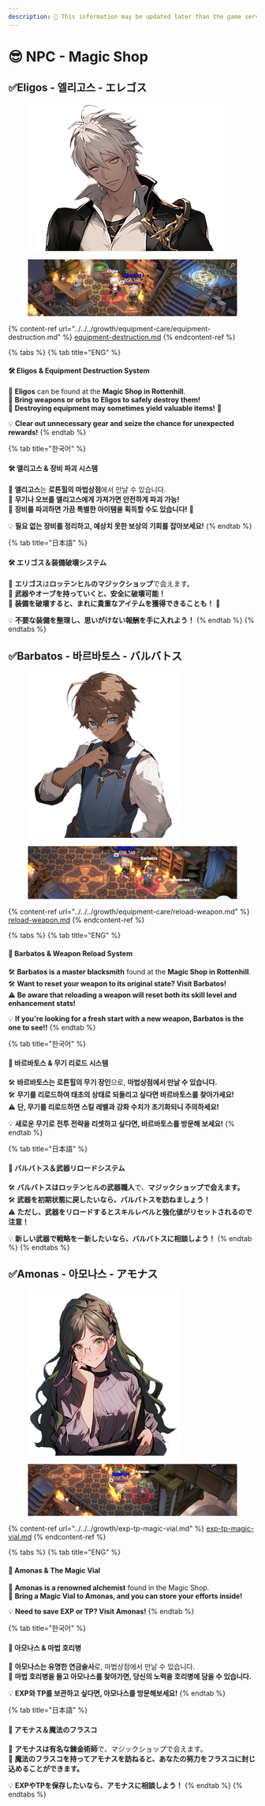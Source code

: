 ```yaml
---
description: 🛑 This information may be updated later than the game server data.
---
```


# 😎 NPC - Magic Shop

## ✅Eligos - 엘리고스 - エレゴス



<figure><img src="../../../.gitbook/assets/KakaoTalk_20230824_120313487_07.png" alt=""><figcaption></figcaption></figure>

<figure><img src="../../../.gitbook/assets/image (215).png" alt=""><figcaption></figcaption></figure>

{% content-ref url="../../../growth/equipment-care/equipment-destruction.md" %}
[equipment-destruction.md](../../../growth/equipment-care/equipment-destruction.md)
{% endcontent-ref %}

{% tabs %}
{% tab title="ENG" %}
#### 🛠️ **Eligos & Equipment Destruction System**

🔹 **Eligos** can be found at the **Magic Shop in Rottenhill**.\
🔹 **Bring weapons or orbs to Eligos to safely destroy them!**\
🔹 **Destroying equipment may sometimes yield valuable items!** 🎁

💡 **Clear out unnecessary gear and seize the chance for unexpected rewards!**
{% endtab %}

{% tab title="한국어" %}
#### 🛠️ **엘리고스 & 장비 파괴 시스템**

🔹 **엘리고스**는 **로튼힐의 마법상점**에서 만날 수 있습니다.\
🔹 **무기나 오브를 엘리고스에게 가져가면 안전하게 파괴 가능!**\
🔹 **장비를 파괴하면 가끔 특별한 아이템을 획득할 수도 있습니다!** 🎁

💡 **필요 없는 장비를 정리하고, 예상치 못한 보상의 기회를 잡아보세요!**
{% endtab %}

{% tab title="日本語" %}
#### 🛠️ **エリゴス＆装備破壊システム**

🔹 **エリゴス**は**ロッテンヒルのマジックショップ**で会えます。\
🔹 **武器やオーブを持っていくと、安全に破壊可能！**\
🔹 **装備を破壊すると、まれに貴重なアイテムを獲得できることも！** 🎁

💡 **不要な装備を整理し、思いがけない報酬を手に入れよう！**
{% endtab %}
{% endtabs %}





## ✅Barbatos - 바르바토스 - バルバトス

<figure><img src="../../../.gitbook/assets/KakaoTalk_20230824_120313487_05.png" alt="" width="308"><figcaption></figcaption></figure>

<figure><img src="../../../.gitbook/assets/image (216).png" alt=""><figcaption></figcaption></figure>

{% content-ref url="../../../growth/equipment-care/reload-weapon.md" %}
[reload-weapon.md](../../../growth/equipment-care/reload-weapon.md)
{% endcontent-ref %}

{% tabs %}
{% tab title="ENG" %}
#### 🔨 **Barbatos & Weapon Reload System**

🛠️ **Barbatos is a master blacksmith** found at the **Magic Shop in Rottenhill**.\
🛠️ **Want to reset your weapon to its original state? Visit Barbatos!**\
⚠️ **Be aware that reloading a weapon will reset both its skill level and enhancement stats!**

💡 **If you're looking for a fresh start with a new weapon, Barbatos is the one to see!!**
{% endtab %}

{% tab title="한국어" %}
#### 🔨 **바르바토스 & 무기 리로드 시스템**

🛠️ **바르바토스는 로튼힐의 무기 장인**으로, **마법상점에서 만날 수 있습니다.**\
🛠️ **무기를 리로드하여 태초의 상태로 되돌리고 싶다면 바르바토스를 찾아가세요!**\
⚠️ **단, 무기를 리로드하면 스킬 레벨과 강화 수치가 초기화되니 주의하세요!**

💡 **새로운 무기로 전투 전략을 리셋하고 싶다면, 바르바토스를 방문해 보세요!**
{% endtab %}

{% tab title="日本語" %}
#### 🔨 **バルバトス＆武器リロードシステム**

🛠️ **バルバトスはロッテンヒルの武器職人**で、**マジックショップで会えます。**\
🛠️ **武器を初期状態に戻したいなら、バルバトスを訪ねましょう！**\
⚠️ **ただし、武器をリロードするとスキルレベルと強化値がリセットされるので注意！**

💡 **新しい武器で戦略を一新したいなら、バルバトスに相談しよう！**
{% endtab %}
{% endtabs %}



## ✅Amonas - 아모나스 - アモナス



<figure><img src="../../../.gitbook/assets/KakaoTalk_20230824_120313487_04.png" alt="" width="308"><figcaption></figcaption></figure>

<figure><img src="../../../.gitbook/assets/image (217).png" alt=""><figcaption></figcaption></figure>

{% content-ref url="../../../growth/exp-tp-magic-vial.md" %}
[exp-tp-magic-vial.md](../../../growth/exp-tp-magic-vial.md)
{% endcontent-ref %}

{% tabs %}
{% tab title="ENG" %}
#### 🧪 **Amonas & The Magic Vial**

🔹 **Amonas is a renowned alchemist** found in the Magic Shop.\
🔹 **Bring a Magic Vial to Amonas, and you can store your efforts inside!**

💡 **Need to save EXP or TP? Visit Amonas!**
{% endtab %}

{% tab title="한국어" %}
#### 🧪 **아모나스 & 마법 호리병**

🔹 **아모나스는 유명한 연금술사**로, 마법상점에서 만날 수 있습니다.\
🔹 **마법 호리병을 들고 아모나스를 찾아가면, 당신의 노력을 호리병에 담을 수 있습니다.**

💡 **EXP와 TP를 보관하고 싶다면, 아모나스를 방문해보세요!**
{% endtab %}

{% tab title="日本語" %}
#### 🧪 **アモナス＆魔法のフラスコ**

🔹 **アモナスは有名な錬金術師**で、マジックショップで会えます。\
🔹 **魔法のフラスコを持ってアモナスを訪ねると、あなたの努力をフラスコに封じ込めることができます。**

💡 **EXPやTPを保存したいなら、アモナスに相談しよう！**
{% endtab %}
{% endtabs %}
